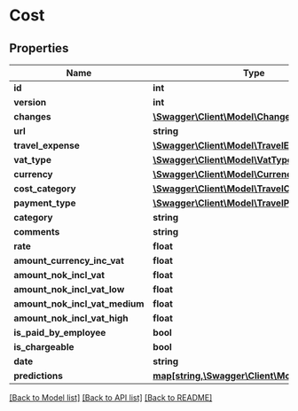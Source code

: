 # Cost

## Properties
Name | Type | Description | Notes
------------ | ------------- | ------------- | -------------
**id** | **int** |  | [optional] 
**version** | **int** |  | [optional] 
**changes** | [**\Swagger\Client\Model\Change[]**](Change.md) |  | [optional] 
**url** | **string** |  | [optional] 
**travel_expense** | [**\Swagger\Client\Model\TravelExpense**](TravelExpense.md) |  | [optional] 
**vat_type** | [**\Swagger\Client\Model\VatType**](VatType.md) |  | [optional] 
**currency** | [**\Swagger\Client\Model\Currency**](Currency.md) |  | [optional] 
**cost_category** | [**\Swagger\Client\Model\TravelCostCategory**](TravelCostCategory.md) |  | [optional] 
**payment_type** | [**\Swagger\Client\Model\TravelPaymentType**](TravelPaymentType.md) |  | 
**category** | **string** |  | [optional] 
**comments** | **string** |  | [optional] 
**rate** | **float** |  | [optional] 
**amount_currency_inc_vat** | **float** |  | 
**amount_nok_incl_vat** | **float** |  | [optional] 
**amount_nok_incl_vat_low** | **float** |  | [optional] 
**amount_nok_incl_vat_medium** | **float** |  | [optional] 
**amount_nok_incl_vat_high** | **float** |  | [optional] 
**is_paid_by_employee** | **bool** |  | [optional] 
**is_chargeable** | **bool** |  | [optional] 
**date** | **string** |  | [optional] 
**predictions** | [**map[string,\Swagger\Client\Model\Prediction]**](Prediction.md) |  | [optional] 

[[Back to Model list]](../README.md#documentation-for-models) [[Back to API list]](../README.md#documentation-for-api-endpoints) [[Back to README]](../README.md)


